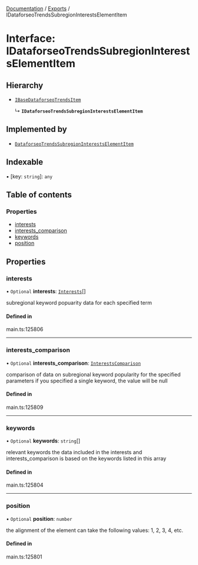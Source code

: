 [Documentation](../README.md) / [Exports](../modules.md) / IDataforseoTrendsSubregionInterestsElementItem

# Interface: IDataforseoTrendsSubregionInterestsElementItem

## Hierarchy

- [`IBaseDataforseoTrendsItem`](IBaseDataforseoTrendsItem.md)

  ↳ **`IDataforseoTrendsSubregionInterestsElementItem`**

## Implemented by

- [`DataforseoTrendsSubregionInterestsElementItem`](../classes/DataforseoTrendsSubregionInterestsElementItem.md)

## Indexable

▪ [key: `string`]: `any`

## Table of contents

### Properties

- [interests](IDataforseoTrendsSubregionInterestsElementItem.md#interests)
- [interests\_comparison](IDataforseoTrendsSubregionInterestsElementItem.md#interests_comparison)
- [keywords](IDataforseoTrendsSubregionInterestsElementItem.md#keywords)
- [position](IDataforseoTrendsSubregionInterestsElementItem.md#position)

## Properties

### interests

• `Optional` **interests**: [`Interests`](../classes/Interests.md)[]

subregional keyword popuarity data for each specified term

#### Defined in

main.ts:125806

___

### interests\_comparison

• `Optional` **interests\_comparison**: [`InterestsComparison`](../classes/InterestsComparison.md)

comparison of data on subregional keyword popularity for the specified parameters
if you specified a single keyword, the value will be null

#### Defined in

main.ts:125809

___

### keywords

• `Optional` **keywords**: `string`[]

relevant keywords
the data included in the interests and interests_comparison is based on the keywords listed in this array

#### Defined in

main.ts:125804

___

### position

• `Optional` **position**: `number`

the alignment of the element
can take the following values: 1, 2, 3, 4, etc.

#### Defined in

main.ts:125801
